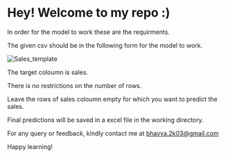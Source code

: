# Hey! Welcome to my repo :) 
In order for the model to work these are the requirments.  

The given csv should be in the following form for the model to work.  

![Sales_template](https://user-images.githubusercontent.com/100507234/205450679-6422bfa8-1f1d-4ce4-bba1-1f5f701add53.jpg)  

The target coloumn is sales.  

There is no restrictions on the number of rows.  

Leave the rows of sales coloumn empty for which you want to predict the sales.  

Final predictions will be saved in a excel file in the working directory.

For any query or feedback, kindly contact me at bhavya.2k03@gmail.com  

Happy learning!
